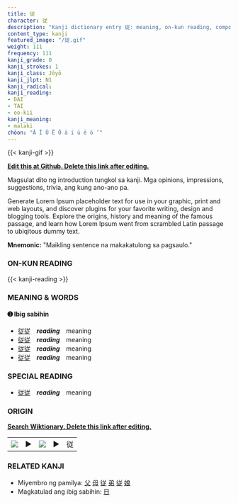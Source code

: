 ```yaml
---
title: 従
character: 従
description: "Kanji dictionary entry 従: meaning, on-kun reading, compounds, origin, related kanji"
content_type: kanji
featured_image: "/従.gif"
weight: 111
frequency: 111
kanji_grade: 0
kanji_strokes: 1
kanji_class: Jōyō
kanji_jlpt: N1
kanji_radical: 
kanji_reading: 
- DAI
- TAI
- oo-kii
kanji_meaning:
- malaki
chōon: "Ā Ī Ū Ē Ō ā ī ū ē ō ’"
---
```

[//]: # (Don't edit the line below. Kanji animated GIF code is automatically generated.)
{{< kanji-gif >}}

[//]: # (Edit below this line.)

**[Edit this at Github. Delete this link after editing.](https://github.com/tim0g/tim/tree/main/content/kanji/従/index.md)**

Magsulat dito ng introduction tungkol sa kanji. Mga opinions, impressions, suggestions, trivia, ang kung ano-ano pa.

Generate Lorem Ipsum placeholder text for use in your graphic, print and web layouts, and discover plugins for your favorite writing, design and blogging tools. Explore the origins, history and meaning of the famous passage, and learn how Lorem Ipsum went from scrambled Latin passage to ubiqitous dummy text.
 
**Mnemonic:** "Maikling sentence na makakatulong sa pagsaulo."

### ON-KUN READING

[//]: # (Don't edit the line below. ON-KUN READING code is automatically generated.)
{{< kanji-reading >}}

### MEANING & WORDS

#### ➊ **Ibig sabihin**
  - [従](../従)[従](../従)　***reading***　meaning
  - [従](../従)[従](../従)　***reading***　meaning
  - [従](../従)[従](../従)　***reading***　meaning
  - [従](../従)[従](../従)　***reading***　meaning

### SPECIAL READING
  - [従](../従)[従](../従)　***reading***　meaning

### ORIGIN

**[Search Wiktionary. Delete this link after editing.](https://wiktionary.org/wiki/従)**
<table class="kanji-table"><tr><td>
<img src="60px-従-bronze.svg.png">
</td><td>▶</td><td>
<img src="60px-従-oracle.svg.png">
</td><td>▶</td>
<td class="kanji-origin">従</td>
</tr></table>

### RELATED KANJI
- Miyembro ng pamilya: [父](../父) [母](../母) [従](../従) [弟](../弟) [従](../従) [娘](../娘)
- Magkatulad ang ibig sabihin: [日](../日)

